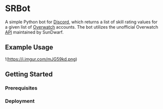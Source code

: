 # SRBot
A simple Python bot for [Discord](https://discordapp.com/), which returns a list of skill rating values for a given list of [Overwatch](https://playoverwatch.com/en-us/) accounts. The bot utilizes the unofficial Overwatch [API](https://github.com/SunDwarf/OWAPI/blob/master/api.md) maintained by SunDwarf.
## Example Usage
!(https://i.imgur.com/mJG59kd.png)
## Getting Started
### Prerequisites
### Deployment
